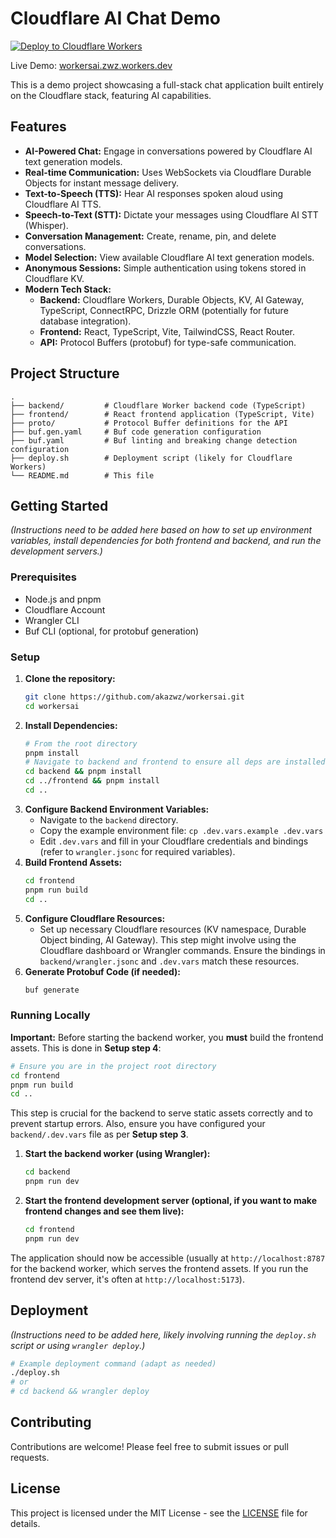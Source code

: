 # Cloudflare AI Chat Demo

[![Deploy to Cloudflare Workers](https://deploy.workers.cloudflare.com/button)](https://deploy.workers.cloudflare.com/?url=https://github.com/akazwz/workersai/tree/main/backend)

Live Demo: [workersai.zwz.workers.dev](https://workersai.zwz.workers.dev/)

This is a demo project showcasing a full-stack chat application built entirely on the Cloudflare stack, featuring AI capabilities.

## Features

*   **AI-Powered Chat:** Engage in conversations powered by Cloudflare AI text generation models.
*   **Real-time Communication:** Uses WebSockets via Cloudflare Durable Objects for instant message delivery.
*   **Text-to-Speech (TTS):** Hear AI responses spoken aloud using Cloudflare AI TTS.
*   **Speech-to-Text (STT):** Dictate your messages using Cloudflare AI STT (Whisper).
*   **Conversation Management:** Create, rename, pin, and delete conversations.
*   **Model Selection:** View available Cloudflare AI text generation models.
*   **Anonymous Sessions:** Simple authentication using tokens stored in Cloudflare KV.
*   **Modern Tech Stack:**
    *   **Backend:** Cloudflare Workers, Durable Objects, KV, AI Gateway, TypeScript, ConnectRPC, Drizzle ORM (potentially for future database integration).
    *   **Frontend:** React, TypeScript, Vite, TailwindCSS, React Router.
    *   **API:** Protocol Buffers (protobuf) for type-safe communication.

## Project Structure

```
.
├── backend/         # Cloudflare Worker backend code (TypeScript)
├── frontend/        # React frontend application (TypeScript, Vite)
├── proto/           # Protocol Buffer definitions for the API
├── buf.gen.yaml     # Buf code generation configuration
├── buf.yaml         # Buf linting and breaking change detection configuration
├── deploy.sh        # Deployment script (likely for Cloudflare Workers)
└── README.md        # This file
```

## Getting Started

*(Instructions need to be added here based on how to set up environment variables, install dependencies for both frontend and backend, and run the development servers.)*

### Prerequisites

*   Node.js and pnpm
*   Cloudflare Account
*   Wrangler CLI
*   Buf CLI (optional, for protobuf generation)

### Setup

1.  **Clone the repository:**
    ```bash
    git clone https://github.com/akazwz/workersai.git
    cd workersai
    ```
2.  **Install Dependencies:**
    ```bash
    # From the root directory
    pnpm install
    # Navigate to backend and frontend to ensure all deps are installed if needed
    cd backend && pnpm install
    cd ../frontend && pnpm install
    cd ..
    ```
3.  **Configure Backend Environment Variables:**
    *   Navigate to the `backend` directory.
    *   Copy the example environment file: `cp .dev.vars.example .dev.vars`
    *   Edit `.dev.vars` and fill in your Cloudflare credentials and bindings (refer to `wrangler.jsonc` for required variables).
4.  **Build Frontend Assets:**
    ```bash
    cd frontend
    pnpm run build
    cd ..
    ```
5.  **Configure Cloudflare Resources:**
    *   Set up necessary Cloudflare resources (KV namespace, Durable Object binding, AI Gateway). This step might involve using the Cloudflare dashboard or Wrangler commands. Ensure the bindings in `backend/wrangler.jsonc` and `.dev.vars` match these resources.
6.  **Generate Protobuf Code (if needed):**
    ```bash
    buf generate
    ```

### Running Locally

**Important:** Before starting the backend worker, you **must** build the frontend assets. This is done in **Setup step 4**:
```bash
# Ensure you are in the project root directory
cd frontend
pnpm run build
cd ..
```
This step is crucial for the backend to serve static assets correctly and to prevent startup errors. Also, ensure you have configured your `backend/.dev.vars` file as per **Setup step 3**.

1.  **Start the backend worker (using Wrangler):**
    ```bash
    cd backend
    pnpm run dev
    ```
2.  **Start the frontend development server (optional, if you want to make frontend changes and see them live):**
    ```bash
    cd frontend
    pnpm run dev
    ```

The application should now be accessible (usually at `http://localhost:8787` for the backend worker, which serves the frontend assets. If you run the frontend dev server, it's often at `http://localhost:5173`).

## Deployment

*(Instructions need to be added here, likely involving running the `deploy.sh` script or using `wrangler deploy`.)*

```bash
# Example deployment command (adapt as needed)
./deploy.sh
# or
# cd backend && wrangler deploy
```

## Contributing

Contributions are welcome! Please feel free to submit issues or pull requests.

## License

This project is licensed under the MIT License - see the [LICENSE](LICENSE) file for details. 